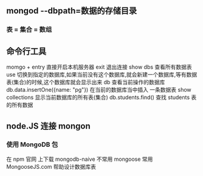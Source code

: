 ## mongod --dbpath=数据的存储目录

### 表 = 集合 = 数组

## 命令行工具

momgo + entry 直接开启本机服务器
exit 退出连接
show dbs 查看所有数据表
use 切换到指定的数据库,如果当前没有这个数据库,就会新建一个数据库,等有数据表(集合)的时候,这个数据库就会显示出来
db 查看当前操作的数据库
db.data.insertOne({name: "pg"}) 在当前的数据库当中插入 一条数据表
show collections 显示当前数据库的所有表(集合)
db.students.find() 查找 students 表的所有数据

## node.JS 连接 mongon

### 使用 MongoDB 包

在 npm 官网 上下载 mongodb-naive 不常用
mongoose 常用 MongooseJS.com 帮助设计数据库表
